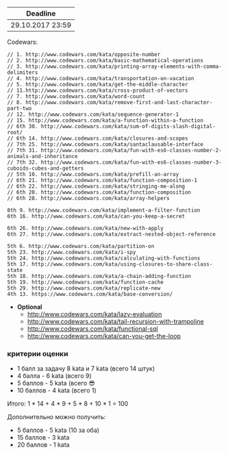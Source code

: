 Deadline         |
-----------------|
29.10.2017 23:59  |

Codewars:

    // 1. http://www.codewars.com/kata/opposite-number 
    // 2. http://www.codewars.com/kata/basic-mathematical-operations
    // 3. http://www.codewars.com/kata/printing-array-elements-with-comma-delimiters
    // 4. http://www.codewars.com/kata/transportation-on-vacation
    // 5. http://www.codewars.com/kata/get-the-middle-character
    // 11.http://www.codewars.com/kata/cross-product-of-vectors
    // 7. http://www.codewars.com/kata/word-count
    // 8. http://www.codewars.com/kata/remove-first-and-last-character-part-two
    // 12. http://www.codewars.com/kata/sequence-generator-1
    // 15. http://www.codewars.com/kata/a-function-within-a-function
    // 6th 30. http://www.codewars.com/kata/sum-of-digits-slash-digital-root/
    // 6th 14. http://www.codewars.com/kata/closures-and-scopes
    // 7th 25. http://www.codewars.com/kata/santaclausable-interface
    // 7th 31. http://www.codewars.com/kata/fun-with-es6-classes-number-2-animals-and-inheritance
    // 7th 32. http://www.codewars.com/kata/fun-with-es6-classes-number-3-cuboids-cubes-and-getters
    // 5th 10. http://www.codewars.com/kata/prefill-an-array
    // 6th 21. http://www.codewars.com/kata/function-composition-1
    // 6th 22. http://www.codewars.com/kata/stringing-me-along
    // 6th 20. http://www.codewars.com/kata/function-composition
    // 6th 28. http://www.codewars.com/kata/array-helpers
    
    8th 9. http://www.codewars.com/kata/implement-a-filter-function
    6th 16. http://www.codewars.com/kata/can-you-keep-a-secret
    
    6th 26. http://www.codewars.com/kata/new-with-apply
    6th 27. http://www.codewars.com/kata/extract-nested-object-reference
    
    5th 6. http://www.codewars.com/kata/partition-on
    5th 23. http://www.codewars.com/kata/i-spy
    5th 24. http://www.codewars.com/kata/calculating-with-functions
    5th 17. http://www.codewars.com/kata/using-closures-to-share-class-state
    5th 18. http://www.codewars.com/kata/a-chain-adding-function
    5th 19. http://www.codewars.com/kata/function-cache
    5th 29. http://www.codewars.com/kata/replicate-new
    4th 13. https://www.codewars.com/kata/base-conversion/

     
  - __Optional__
     - http://www.codewars.com/kata/lazy-evaluation
     - http://www.codewars.com/kata/tail-recursion-with-trampoline
     - http://www.codewars.com/kata/functional-sql
     - http://www.codewars.com/kata/can-you-get-the-loop
  
  ### критерии оценки
*  1 балл за задачу 8 kata и 7 kata (всего 14 штук)
*  4 балла - 6 kata (всего 9)
*  5 баллов - 5 kata (всего :sunglasses:
*  10 баллов - 4 kata (всего 1)

Итого: 1 * 14 + 4 * 9 + 5 * 8 + 10 * 1 = 100

Дополнительно можно получить:
*  5 баллов - 5 kata (10 за оба)
*  15 баллов - 3 kata
*  20 баллов - 1 kata
